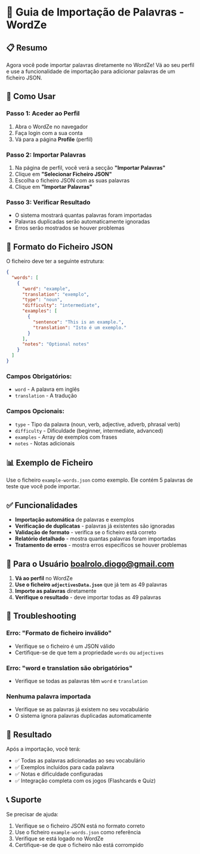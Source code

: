 # 🎯 Guia de Importação de Palavras - WordZe

## 📋 Resumo

Agora você pode importar palavras diretamente no WordZe! Vá ao seu perfil e use a funcionalidade de importação para adicionar palavras de um ficheiro JSON.

## 🚀 Como Usar

### **Passo 1: Aceder ao Perfil**

1. Abra o WordZe no navegador
2. Faça login com a sua conta
3. Vá para a página **Profile** (perfil)

### **Passo 2: Importar Palavras**

1. Na página de perfil, você verá a secção **"Importar Palavras"**
2. Clique em **"Selecionar Ficheiro JSON"**
3. Escolha o ficheiro JSON com as suas palavras
4. Clique em **"Importar Palavras"**

### **Passo 3: Verificar Resultado**

- O sistema mostrará quantas palavras foram importadas
- Palavras duplicadas serão automaticamente ignoradas
- Erros serão mostrados se houver problemas

## 📁 Formato do Ficheiro JSON

O ficheiro deve ter a seguinte estrutura:

```json
{
  "words": [
    {
      "word": "example",
      "translation": "exemplo",
      "type": "noun",
      "difficulty": "intermediate",
      "examples": [
        {
          "sentence": "This is an example.",
          "translation": "Isto é um exemplo."
        }
      ],
      "notes": "Optional notes"
    }
  ]
}
```

### **Campos Obrigatórios:**

- `word` - A palavra em inglês
- `translation` - A tradução

### **Campos Opcionais:**

- `type` - Tipo da palavra (noun, verb, adjective, adverb, phrasal verb)
- `difficulty` - Dificuldade (beginner, intermediate, advanced)
- `examples` - Array de exemplos com frases
- `notes` - Notas adicionais

## 📊 Exemplo de Ficheiro

Use o ficheiro `example-words.json` como exemplo. Ele contém 5 palavras de teste que você pode importar.

## ✅ Funcionalidades

- **Importação automática** de palavras e exemplos
- **Verificação de duplicatas** - palavras já existentes são ignoradas
- **Validação de formato** - verifica se o ficheiro está correto
- **Relatório detalhado** - mostra quantas palavras foram importadas
- **Tratamento de erros** - mostra erros específicos se houver problemas

## 🎯 Para o Usuário boalrolo.diogo@gmail.com

1. **Vá ao perfil** no WordZe
2. **Use o ficheiro `adjectivesData.json`** que já tem as 49 palavras
3. **Importe as palavras** diretamente
4. **Verifique o resultado** - deve importar todas as 49 palavras

## 🔧 Troubleshooting

### **Erro: "Formato de ficheiro inválido"**

- Verifique se o ficheiro é um JSON válido
- Certifique-se de que tem a propriedade `words` ou `adjectives`

### **Erro: "word e translation são obrigatórios"**

- Verifique se todas as palavras têm `word` e `translation`

### **Nenhuma palavra importada**

- Verifique se as palavras já existem no seu vocabulário
- O sistema ignora palavras duplicadas automaticamente

## 🎉 Resultado

Após a importação, você terá:

- ✅ Todas as palavras adicionadas ao seu vocabulário
- ✅ Exemplos incluídos para cada palavra
- ✅ Notas e dificuldade configuradas
- ✅ Integração completa com os jogos (Flashcards e Quiz)

## 📞 Suporte

Se precisar de ajuda:

1. Verifique se o ficheiro JSON está no formato correto
2. Use o ficheiro `example-words.json` como referência
3. Verifique se está logado no WordZe
4. Certifique-se de que o ficheiro não está corrompido

